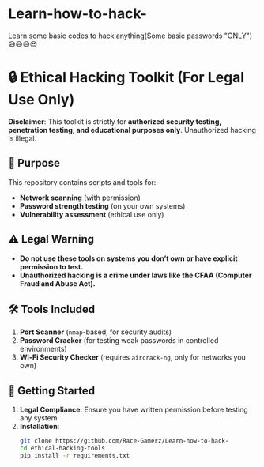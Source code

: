 # Learn-how-to-hack-
Learn some basic codes to hack anything(Some basic passwords "ONLY")😅😅😅😎
# 🔒 Ethical Hacking Toolkit (For Legal Use Only)

**Disclaimer**: This toolkit is strictly for **authorized security testing, penetration testing, and educational purposes only**. Unauthorized hacking is illegal.

## 📌 Purpose
This repository contains scripts and tools for:
- **Network scanning** (with permission)
- **Password strength testing** (on your own systems)
- **Vulnerability assessment** (ethical use only)

## ⚠️ Legal Warning
- **Do not use these tools on systems you don’t own or have explicit permission to test.**
- **Unauthorized hacking is a crime under laws like the CFAA (Computer Fraud and Abuse Act).**

## 🛠️ Tools Included
1. **Port Scanner** (`nmap`-based, for security audits)
2. **Password Cracker** (for testing weak passwords in controlled environments)
3. **Wi-Fi Security Checker** (requires `aircrack-ng`, only for networks you own)

## 🚀 Getting Started
1. **Legal Compliance**: Ensure you have written permission before testing any system.
2. **Installation**:  
   ```bash
   git clone https://github.com/Race-Gamerz/Learn-how-to-hack-
   cd ethical-hacking-tools
   pip install -r requirements.txt
